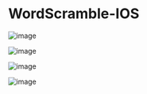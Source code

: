 # WordScramble-IOS

![image](https://github.com/user-attachments/assets/4116b2c1-f3a9-4500-bb08-524addf34952)

![image](https://github.com/user-attachments/assets/badaaaf3-8442-40aa-9c7a-14816375acd1)

![image](https://github.com/user-attachments/assets/ee976456-f64a-47b6-8fe6-917eaa64d789)

![image](https://github.com/user-attachments/assets/84067061-9dd1-44a9-88a9-ba3ca3760b7a)
